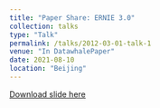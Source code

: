 ```yaml
---
title: "Paper Share: ERNIE 3.0"
collection: talks
type: "Talk"
permalink: /talks/2012-03-01-talk-1
venue: "In DatawhalePaper"
date: 2021-08-10
location: "Beijing"
---
```


[Download slide here](https://docs.google.com/presentation/d/1eIdTpL9w5-fLGqPDX5ZqX1ErCLYI9hHp/edit)
